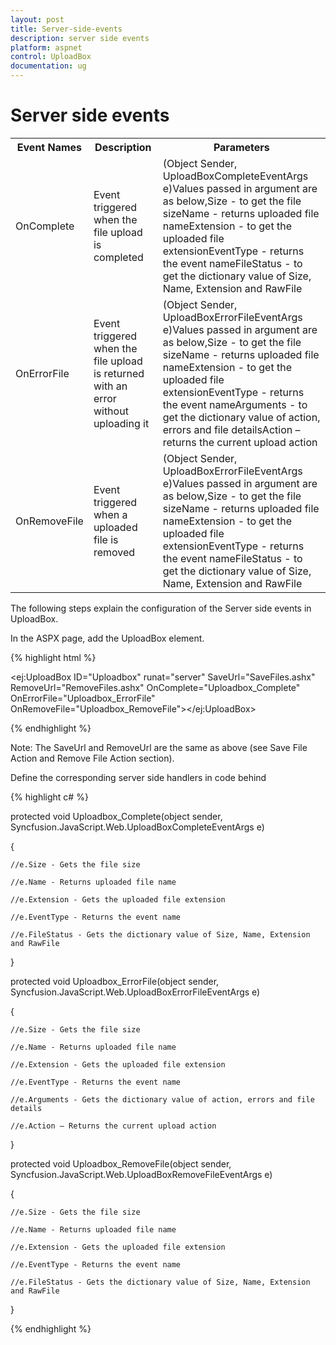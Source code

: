 ```yaml
---
layout: post
title: Server-side-events
description: server side events
platform: aspnet
control: UploadBox
documentation: ug
---
```


# Server side events

<table>
<tr>
<th>
Event Names</th><th>
Description</th><th>
Parameters</th></tr>
<tr>
<td>
OnComplete</td><td>
Event triggered when the file upload is completed</td><td>
(Object Sender, UploadBoxCompleteEventArgs e)Values passed in argument are as below,Size - to get the file sizeName - returns uploaded file nameExtension - to get the uploaded file extensionEventType - returns the event nameFileStatus - to get the dictionary value of Size, Name, Extension and RawFile</td></tr>
<tr>
<td>
OnErrorFile</td><td>
Event triggered when the file upload is returned with an error without uploading it</td><td>
(Object Sender, UploadBoxErrorFileEventArgs e)Values passed in argument are as below,Size - to get the file sizeName - returns uploaded file nameExtension - to get the uploaded file extensionEventType - returns the event nameArguments - to get the dictionary value of action, errors and file detailsAction – returns the current upload action </td></tr>
<tr>
<td>
OnRemoveFile</td><td>
Event triggered when a uploaded file is removed </td><td>
(Object Sender, UploadBoxErrorFileEventArgs e)Values passed in argument are as below,Size - to get the file sizeName - returns uploaded file nameExtension - to get the uploaded file extensionEventType - returns the event nameFileStatus - to get the dictionary value of Size, Name, Extension and RawFile</td></tr>
</table>
The following steps explain the configuration of the Server side events in UploadBox. 

In the ASPX page, add the UploadBox element.

{% highlight html %}



<ej:UploadBox ID="Uploadbox" runat="server" SaveUrl="SaveFiles.ashx" RemoveUrl="RemoveFiles.ashx" OnComplete="Uploadbox_Complete" OnErrorFile="Uploadbox_ErrorFile" OnRemoveFile="Uploadbox_RemoveFile"></ej:UploadBox>



{% endhighlight %}

Note: The SaveUrl and RemoveUrl are the same as above (see Save File Action and Remove File Action section).

Define the corresponding server side handlers in code behind

{% highlight c# %}

protected void Uploadbox_Complete(object sender, Syncfusion.JavaScript.Web.UploadBoxCompleteEventArgs e)

{

    //e.Size - Gets the file size

    //e.Name - Returns uploaded file name

    //e.Extension - Gets the uploaded file extension

    //e.EventType - Returns the event name

    //e.FileStatus - Gets the dictionary value of Size, Name, Extension and RawFile

}



protected void Uploadbox_ErrorFile(object sender, Syncfusion.JavaScript.Web.UploadBoxErrorFileEventArgs e)

{

    //e.Size - Gets the file size

    //e.Name - Returns uploaded file name

    //e.Extension - Gets the uploaded file extension

    //e.EventType - Returns the event name

    //e.Arguments - Gets the dictionary value of action, errors and file details

    //e.Action – Returns the current upload action 

}



protected void Uploadbox_RemoveFile(object sender, Syncfusion.JavaScript.Web.UploadBoxRemoveFileEventArgs e)

{

    //e.Size - Gets the file size

    //e.Name - Returns uploaded file name

    //e.Extension - Gets the uploaded file extension

    //e.EventType - Returns the event name

    //e.FileStatus - Gets the dictionary value of Size, Name, Extension and RawFile

}



{% endhighlight %}



